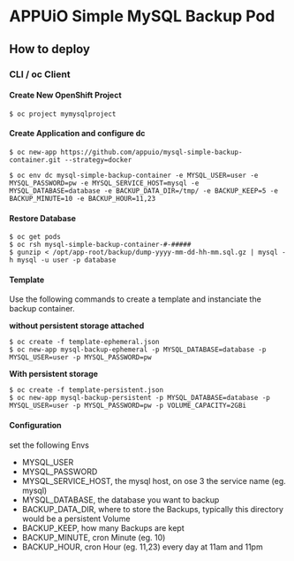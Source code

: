 # APPUiO Simple MySQL Backup Pod


## How to deploy

### CLI / oc Client

#### Create New OpenShift Project
```
$ oc project mymysqlproject
```

#### Create Application and configure dc
```
$ oc new-app https://github.com/appuio/mysql-simple-backup-container.git --strategy=docker

$ oc env dc mysql-simple-backup-container -e MYSQL_USER=user -e MYSQL_PASSWORD=pw -e MYSQL_SERVICE_HOST=mysql -e MYSQL_DATABASE=database -e BACKUP_DATA_DIR=/tmp/ -e BACKUP_KEEP=5 -e BACKUP_MINUTE=10 -e BACKUP_HOUR=11,23
```

#### Restore Database
```
$ oc get pods
$ oc rsh mysql-simple-backup-container-#-#####
$ gunzip < /opt/app-root/backup/dump-yyyy-mm-dd-hh-mm.sql.gz | mysql -h mysql -u user -p database
```

#### Template

Use the following commands to create a template and instanciate the backup container.

**without persistent storage attached**
```
$ oc create -f template-ephemeral.json
$ oc new-app mysql-backup-ephemeral -p MYSQL_DATABASE=database -p MYSQL_USER=user -p MYSQL_PASSWORD=pw

```

**With persistent storage**
```
$ oc create -f template-persistent.json
$ oc new-app mysql-backup-persistent -p MYSQL_DATABASE=database -p MYSQL_USER=user -p MYSQL_PASSWORD=pw -p VOLUME_CAPACITY=2GBi

```


#### Configuration

set the following Envs

* MYSQL_USER
* MYSQL_PASSWORD
* MYSQL_SERVICE_HOST, the mysql host, on ose 3 the service name (eg. mysql)
* MYSQL_DATABASE, the database you want to backup
* BACKUP_DATA_DIR, where to store the Backups, typically this directory would be a persistent Volume
* BACKUP_KEEP, how many Backups are kept
* BACKUP_MINUTE, cron Minute (eg. 10)
* BACKUP_HOUR, cron Hour (eg. 11,23) every day at 11am and 11pm
